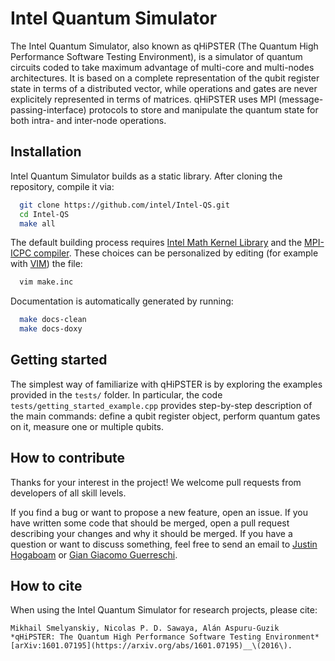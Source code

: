 # Intel Quantum Simulator

The Intel Quantum Simulator, also known as qHiPSTER (The Quantum High Performance Software Testing Environment),
is a simulator of quantum circuits coded to take maximum advantage of multi-core and multi-nodes architectures.
It is based on a complete representation of the qubit register state in terms of a distributed vector, while
operations and gates are never explicitely represented in terms of matrices.
qHiPSTER uses MPI (message-passing-interface) protocols to store and manipulate the quantum state for 
both intra- and inter-node operations.


## Installation

Intel Quantum Simulator builds as a static library. After cloning the repository, compile it via:

```bash
  git clone https://github.com/intel/Intel-QS.git
  cd Intel-QS
  make all
```

The default building process requires [Intel Math Kernel Library](https://software.intel.com/en-us/mkl)
and the [MPI-ICPC compiler](https://software.intel.com/en-us/node/528770).
These choices can be personalized by editing (for example with [VIM](http://www.vim.org/>)) the file:

```bash
  vim make.inc
```

Documentation is automatically generated by running:

```bash
  make docs-clean
  make docs-doxy
```

## Getting started

The simplest way of familiarize with qHiPSTER is by exploring the examples provided in the ```tests/``` folder.
In particular, the code ```tests/getting_started_example.cpp``` provides step-by-step description of the main commands:
define a qubit register object, perform quantum gates on it, measure one or multiple qubits.


## How to contribute

Thanks for your interest in the project! We welcome pull requests from developers of all skill levels.

If you find a bug or want to propose a new feature, open an issue.
If you have written some code that should be merged, open a pull request describing your changes and why it should be merged.
If you have a question or want to discuss something, feel free to send an email to [Justin Hogaboam](justin.w.hogaboam@intel.com)
or [Gian Giacomo Guerreschi](gian.giacomo.guerreschi@intel.com).


## How to cite

When using the Intel Quantum Simulator for research projects, please cite:

    Mikhail Smelyanskiy, Nicolas P. D. Sawaya, Alán Aspuru-Guzik
    *qHiPSTER: The Quantum High Performance Software Testing Environment*
    [arXiv:1601.07195](https://arxiv.org/abs/1601.07195)__\(2016\).

